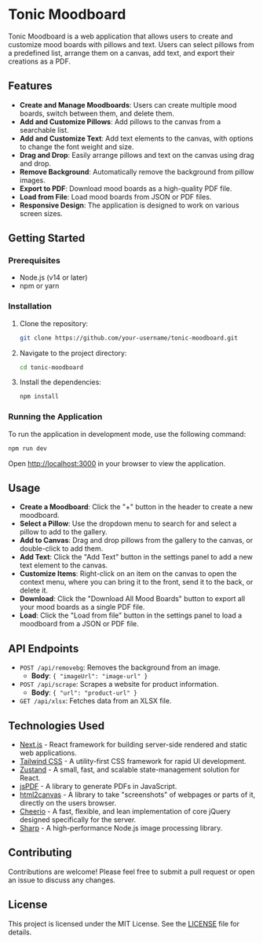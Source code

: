 # Tonic Moodboard

Tonic Moodboard is a web application that allows users to create and customize mood boards with pillows and text. Users can select pillows from a predefined list, arrange them on a canvas, add text, and export their creations as a PDF.

## Features

-   **Create and Manage Moodboards**: Users can create multiple mood boards, switch between them, and delete them.
-   **Add and Customize Pillows**: Add pillows to the canvas from a searchable list.
-   **Add and Customize Text**: Add text elements to the canvas, with options to change the font weight and size.
-   **Drag and Drop**: Easily arrange pillows and text on the canvas using drag and drop.
-   **Remove Background**: Automatically remove the background from pillow images.
-   **Export to PDF**: Download mood boards as a high-quality PDF file.
-   **Load from File**: Load mood boards from JSON or PDF files.
-   **Responsive Design**: The application is designed to work on various screen sizes.

## Getting Started

### Prerequisites

-   Node.js (v14 or later)
-   npm or yarn

### Installation

1. Clone the repository:
    ```bash
    git clone https://github.com/your-username/tonic-moodboard.git
    ```
2. Navigate to the project directory:
    ```bash
    cd tonic-moodboard
    ```
3. Install the dependencies:
    ```bash
    npm install
    ```

### Running the Application

To run the application in development mode, use the following command:

```bash
npm run dev
```

Open [http://localhost:3000](http://localhost:3000) in your browser to view the application.

## Usage

-   **Create a Moodboard**: Click the "+" button in the header to create a new moodboard.
-   **Select a Pillow**: Use the dropdown menu to search for and select a pillow to add to the gallery.
-   **Add to Canvas**: Drag and drop pillows from the gallery to the canvas, or double-click to add them.
-   **Add Text**: Click the "Add Text" button in the settings panel to add a new text element to the canvas.
-   **Customize Items**: Right-click on an item on the canvas to open the context menu, where you can bring it to the front, send it to the back, or delete it.
-   **Download**: Click the "Download All Mood Boards" button to export all your mood boards as a single PDF file.
-   **Load**: Click the "Load from file" button in the settings panel to load a moodboard from a JSON or PDF file.

## API Endpoints

-   `POST /api/removebg`: Removes the background from an image.
    -   **Body**: `{ "imageUrl": "image-url" }`
-   `POST /api/scrape`: Scrapes a website for product information.
    -   **Body**: `{ "url": "product-url" }`
-   `GET /api/xlsx`: Fetches data from an XLSX file.

## Technologies Used

-   [Next.js](https://nextjs.org/) - React framework for building server-side rendered and static web applications.
-   [Tailwind CSS](https://tailwindcss.com/) - A utility-first CSS framework for rapid UI development.
-   [Zustand](https://github.com/pmndrs/zustand) - A small, fast, and scalable state-management solution for React.
-   [jsPDF](https://github.com/parallax/jsPDF) - A library to generate PDFs in JavaScript.
-   [html2canvas](https://html2canvas.hertzen.com/) - A library to take "screenshots" of webpages or parts of it, directly on the users browser.
-   [Cheerio](https://cheerio.js.org/) - A fast, flexible, and lean implementation of core jQuery designed specifically for the server.
-   [Sharp](https.://sharp.pixelplumbing.com/) - A high-performance Node.js image processing library.

## Contributing

Contributions are welcome! Please feel free to submit a pull request or open an issue to discuss any changes.

## License

This project is licensed under the MIT License. See the [LICENSE](LICENSE) file for details.
